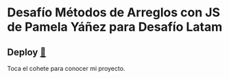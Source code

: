 # Desafío Métodos de Arreglos con JS de Pamela Yáñez para Desafío Latam

## Deploy [🚀](https://yanez92-k.github.io/Desafio-ToDo-list/)

Toca el cohete para conocer mi proyecto.
